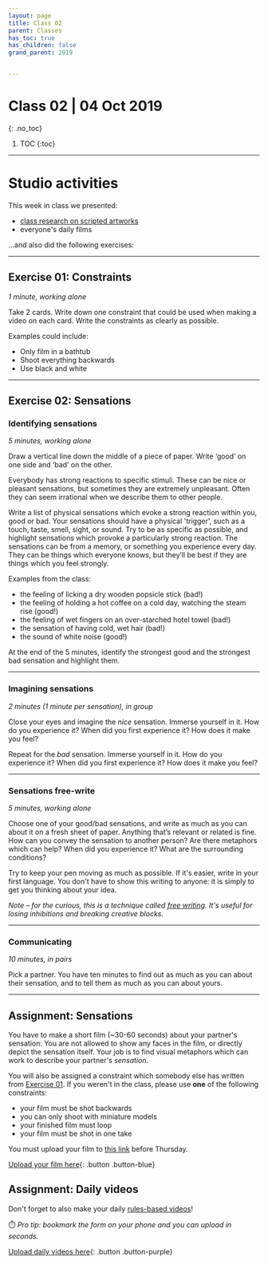 ```yaml
---
layout: page
title: Class 02
parent: Classes
has_toc: true
has_children: false
grand_parent: 2019


---
```

# Class 02 | 04 Oct 2019
{: .no_toc}

1. TOC
{:toc}

----

# Studio activities

This week in class we presented:

- [class research on scripted artworks](../../research)
- everyone's daily films

...and also did the following exercises:



----

## Exercise 01: Constraints

*1 minute, working alone*

Take 2 cards. Write down one constraint that could be used when making a video on each card. Write the constraints as clearly as possible.

Examples could include:

- Only film in a bathtub
- Shoot everything backwards
- Use black and white



----

## Exercise 02: Sensations

### Identifying sensations

*5 minutes, working alone*

Draw a vertical line down the middle of a piece of paper. Write ‘good’ on one side and ‘bad’ on the other.

Everybody has strong reactions to specific stimuli. These can be nice or pleasant sensations, but sometimes they are extremely unpleasant. Often they can seem irrational when we describe them to other people.

Write a list of physical sensations which evoke a strong reaction within you, good or bad. Your sensations should have a physical 'trigger', such as a touch, taste, smell, sight, or sound. Try to be as specific as possible, and highlight sensations which provoke a particularly strong reaction. The sensations can be from a memory, or something you experience every day. They can be things which everyone knows, but they’ll be best if they are things which you feel strongly.

Examples from the class:

- the feeling of licking a dry wooden popsicle stick (bad!)
- the feeling of holding a hot coffee on a cold day, watching the steam rise (good!)
- the feeling of wet fingers on an over-starched hotel towel (bad!)
- the sensation of having cold, wet hair (bad!)
- the sound of white noise (good!)


At the end of the 5 minutes, identify the strongest good and the strongest bad sensation and highlight them.  

----

### Imagining sensations

*2 minutes (1 minute per sensation), in group*

Close your eyes and imagine the *nice* sensation. Immerse yourself in it. How do you experience it? When did you first experience it? How does it make you feel?

Repeat for the *bad* sensation. Immerse yourself in it. How do you experience it? When did you first experience it? How does it make you feel?

----

### Sensations free-write

*5 minutes, working alone*

Choose one of your good/bad sensations, and write as much as you can about it on a fresh sheet of paper. Anything that’s relevant or related is fine. How can you convey the sensation to another person? Are there metaphors which can help? When did you experience it? What are the surrounding conditions?

Try to keep your pen moving as much as possible. If it's easier, write in your first language. You don't have to show this writing to anyone: it is simply to get you thinking about your idea.

*Note – for the curious, this is a technique called [free writing](https://en.wikipedia.org/wiki/Free_writing). It's useful for losing inhibitions and breaking creative blocks.*

---

### Communicating

*10 minutes, in pairs*

Pick a partner. You have ten minutes to find out as much as you can about their sensation, and to tell them as much as you can about yours.

---

## Assignment: Sensations

You have to make a short film (~30-60 seconds) about your partner's sensation. You are not allowed to show any faces in the film, or directly depict the sensation itself. Your job is to find visual metaphors which can work to describe your partner's *sensation*.

You will also be assigned a constraint which somebody else has written from [Exercise 01](#exercise-01-constraints). If you weren't in the class, please use **one** of the following constraints:

- your film must be shot backwards
- you can only shoot with miniature models
- your finished film must loop
- your film must be shot in one take

You must upload your film to [this link](https://forms.gle/rDUoqhYimtVrCp1f6) before Thursday.

[Upload your film here](https://forms.gle/rDUoqhYimtVrCp1f6){: .button .button-blue}


## Assignment: Daily videos

Don't forget to also make your daily [rules-based videos](../classes/class-01.html#activity-3-rules-for-your-daily-film)!

⏱️ *Pro tip: bookmark the form on your phone and you can upload in seconds.*

[Upload daily videos here](https://forms.gle/k2Excws5CPx5QRrN8){: .button .button-purple}
